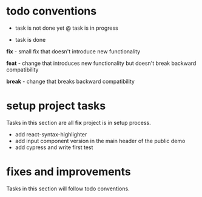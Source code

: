 # todo conventions
- task is not done yet
@ task is in progress
+ task is done

__fix__ - small fix that doesn't introduce new functionality

__feat__ - change that introduces new functionality but doesn't break
           backward compatibility

__break__ - change that breaks backward compatibility

# setup project tasks
Tasks in this section are all __fix__ project is in setup process.

- add react-syntax-highlighter
- add input component version in the main header of the public demo
- add cypress and write first test

# fixes and improvements
Tasks in this section will follow todo conventions.
